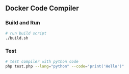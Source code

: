 ## Docker Code Compiler

### Build and Run
```sh
# run build script
./build.sh
```

### Test
```sh
# test compiler with python code
php test.php --lang="python" --code="print('Hello')"
```